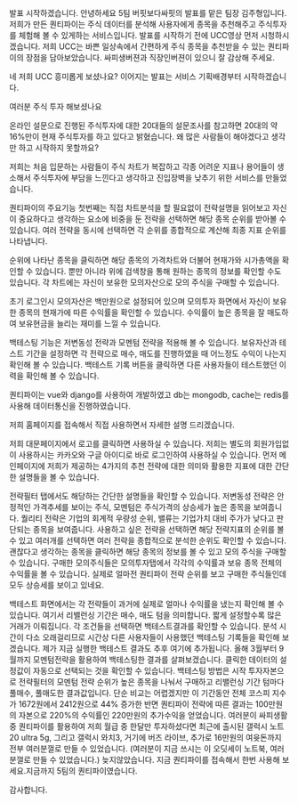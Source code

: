 발표 시작하겠습니다. 안녕하세요 5팀 버핏보다싸핏의 발표를 맡은 팀장 김주형입니다.
저희가 만든 퀀티파이는 주식 데이터를 분석해 사용자에게 종목을 추천해주고 주식투자를 체험해 볼 수 있게하는 서비스입니다.
발표를 시작하기 전에 UCC영상 먼저 시청하시겠습니다. 저희 UCC는 바쁜 일상속에서 간편하게 주식 종목을 추천받을 수 있는 퀀티파이의 장점을 담아보았습니다. 싸피생버젼과 직장인버젼이 있으니 잘 감상해 주세요.

네 저희 UCC 흥미롭게 보셨나요? 이어지는 발표는 서비스 기획배경부터 시작하겠습니다.

여러분 주식 투자 해보셨나요

온라인 설문으로 진행된 주식투자에 대한 20대들의 설문조사를 참고하면 20대의 약 16%만이 현재 주식투자를 하고 있다고 밝혔습니다. 왜 많은 사람들이 해야겠다고 생각만 하고 시작하지 못할까요?

저희는 처음 입문하는 사람들이 주식 차트가 복잡하고 각종 어려운 지표나 용어들이 생소해서 주식투자에 부담을 느낀다고 생각하고 진입장벽을 낮추기 위한 서비스를 만들었습니다.

퀀티파이의 주요기능 첫번째는 직접 차트분석을 할 필요없이 전략설명을 읽어보고 자신이 중요하다고 생각하는 요소에 비중을 둔 전략을 선택하면 해당 종목 순위를 받아볼 수 있습니다. 여러 전략을 동시에 선택하면 각 순위를 종합적으로 계산해 최종 지표 순위를 나타냅니다.

순위에 나타난 종목을 클릭하면 해당 종목의 가격차트와 더불어 현재가와 시가총액을 확인할 수 있습니다. 뿐만 아니라 위에 검색창을 통해 원하는 종목의 정보를 확인할 수도 있습니다. 각 차트에는 자신이 보유한 모의자산으로 모의 주식을 구매할 수 있습니다.

초기 로그인시 모의자산은 백만원으로 설정되어 있으며 모의투자 화면에서 자신이 보유한 종목의 현재가에 따른 수익률을 확인할 수 있습니다. 수익률이 높은 종목을 잘 매도하여 보유현금을 늘리는 재미를 느낄 수 있습니다.

백테스팅 기능은 저변동성 전략과 모멘텀 전략을 적용해 볼 수 있습니다. 보유자산과 테스트 기간을 설정하면 각 전략으로 매수, 매도를 진행하였을 때 어느정도 수익이 나는지 확인해 볼 수 있습니다.  백테스트 기록 버튼을 클릭하면 다른 사용자들이 테스트했던 이력을 확인해 볼 수 있습니다.

퀀티파이는 vue와 django를 사용하여 개발하였고 db는 mongodb, cache는 redis를 사용해 데이터통신을 진행하였습니다.

저희 홈페이지를 접속해서 직접 사용하면서 자세한 설명 드리겠습니다.

저희 대문페이지에서 로고를 클릭하면 사용하실 수 있습니다.
저희는 별도의 회원가입없이 사용하시는 카카오와 구글 아이디로 바로 로그인하여 사용하실 수 있습니다. 먼저 메인페이지에 저희가 제공하는 4가지의 추천 전략에 대한 의미와 활용한 지표에 대한 간단한 설명들을 볼 수 있습니다.

전략필터 탭에서도 해당하는 간단한 설명들을 확인할 수 있습니다. 저변동성 전략은 안정적인 가격추세를 보이는 주식, 모멘텀은 주식가격의 상승세가 높은 종목을 보여줍니다. 퀄리티 전략은 기업의 회계적 우량성 순위, 밸류는 기업가치 대비 주가가 낮다고 판단되는 종목을 보여줍니다. 사용하고 싶은 전략을 선택하면 해당 전략지표의 순위를 볼 수 있고 여러개를 선택하면 여러 전략을 종합적으로 분석한 순위도 확인할 수 있습니다. 괜찮다고 생각하는 종목을 클릭하면 해당 종목의 정보를 볼 수 있고 모의 주식을 구매할 수 있습니다. 구매한 모의주식들은 모의투자탭에서 각각의 수익률과 보유 종목 전체의 수익률을 볼 수 있습니다. 실제로 얼마전 퀀티파이 전략 순위를 보고 구매한 주식들인데 모두 상승세를 보이고 있네요.

백테스트 화면에서는 각 전략들이 과거에 실제로 얼마나 수익률을 냈는지 확인해 볼 수 있습니다. 여기서 리밸런싱 기간은 매수, 매도 텀을 의미합니다. 짧게 설정할수록 많은 거래가 이뤄집니다. 각 조건들을 선택하면 백테스트결과를 확인할 수 있습니다. 분석 시간이 다소 오래걸리므로 시간상 다른 사용자들이 사용했던 백테스팅 기록들을 확인해 보겠습니다. 제가 지금 실행한 백테스트 결과도 추후 여기에 추가됩니다. 올해 3월부터 9월까지 모멘텀전략을 활용하여 백테스팅한 결과를 살펴보겠습니다. 클릭한 데이터의 설정값이 자동으로 선택되는 것을 확인할 수 있습니다. 백테스팅 방법은 시작 투자자본으로 전략필터의 모멘텀 전략 순위가 높은 종목을 나눠서 구매하고 리밸런싱 기간 텀마다 풀매수, 풀매도한 결과값입니다. 단순 비교는 어렵겠지만 이 기간동안 전체 코스피 지수가 1672원에서 2412원으로 44% 증가한 반면 퀀티파이 전략에 따른 결과는 100만원의 자본으로 220%의 수익률인 220만원의 추가수익을 얻었습니다. 여러분이 싸피생활 중 퀀티파이를 활용하여 저희 월급 중 한달만 투자하셨다면 최근에 출시된 갤럭시 노트20 ultra 5g, 그리고 갤럭시 와치3, 거기에 버즈 라이브, 추가로 16만원의 여윳돈까지 전부 여러분껄로 만들 수 있었습니다. (여러분이 지금 쓰시는 이 오딧세이 노트북, 여러분껄로 만들 수 있었습니다.) 늦지않았습니다. 지금 퀀티파이를 접속해서 한번 사용해 보세요.지금까지 5팀의 퀀티파이였습니다. 

감사합니다.